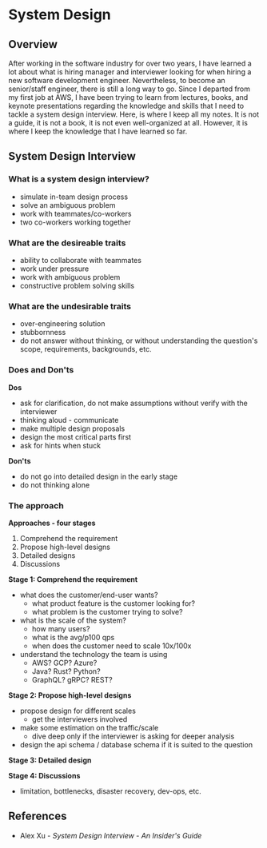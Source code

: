 # System Design

## Overview

After working in the software industry for over two years, I have learned a lot about what is hiring manager and interviewer looking for when hiring a new software development engineer. Nevertheless, to become an senior/staff engineer, there is still a long way to go. Since I departed from my first job at AWS, I have been trying to learn from lectures, books, and keynote presentations regarding the knowledge and skills that I need to tackle a system design interview. Here, is where I keep all my notes. It is not a guide, it is not a book, it is not even well-organized at all. However, it is where I keep the knowledge that I have learned so far.

## System Design Interview

### What is a system design interview?
* simulate in-team design process
* solve an ambiguous problem
* work with teammates/co-workers
* two co-workers working together

### What are the desireable traits
* ability to collaborate with teammates
* work under pressure
* work with ambiguous problem
* constructive problem solving skills

### What are the undesirable traits
* over-engineering solution
* stubbornness
* do not answer without thinking, or without understanding the question's scope, requirements, backgrounds, etc.


### Does and Don'ts

**Dos**
* ask for clarification, do not make assumptions without verify with the interviewer
* thinking aloud - communicate
* make multiple design proposals
* design the most critical parts first
* ask for hints when stuck

**Don'ts**
* do not go into detailed design in the early stage
* do not thinking alone
### The approach

**Approaches - four stages**
1. Comprehend the requirement
2. Propose high-level designs
3. Detailed designs
4. Discussions


**Stage 1: Comprehend the requirement**
* what does the customer/end-user wants?
  * what product feature is the customer looking for?
  * what problem is the customer trying to solve?
* what is the scale of the system?
  * how many users?
  * what is the avg/p100 qps
  * when does the customer need to scale 10x/100x
* understand the technology the team is using
  * AWS? GCP? Azure?
  * Java? Rust? Python?
  * GraphQL? gRPC? REST?

**Stage 2: Propose high-level designs**
* propose design for different scales
  * get the interviewers involved
* make some estimation on the traffic/scale
  * dive deep only if the interviewer is asking for deeper analysis
* design the api schema / database schema if it is suited to the question

**Stage 3: Detailed design**

**Stage 4: Discussions**
* limitation, bottlenecks, disaster recovery, dev-ops, etc.


## References
* Alex Xu - *System Design Interview - An Insider's Guide*
